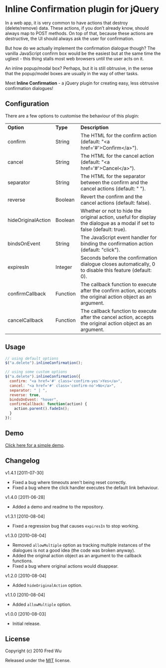 # Inline Confirmation plugin for jQuery

In a web app, it is very common to have actions that destroy (delete/remove) data. These actions, if you don’t already know, should always map to POST methods. On top of that, because these actions are destructive, the UI should always ask the user for confirmation.

But how do we actually implement the confirmation dialogue though? The vanilla JavaScript confirm box would be the easiest but at the same time the ugliest - this thing stalls most web browsers until the user acts on it.

An inline popup/modal box? Perhaps, but it is still obtrusive, in the sense that the popup/model boxes are usually in the way of other tasks.

Meet __Inline Confirmation__ - a jQuery plugin for creating easy, less obtrusive confirmation dialogues!

## Configuration

There are a few options to customise the behaviour of this plugin:

<table>
  <tr>
    <td><strong>Option</strong></td>
    <td><strong>Type</strong></td>
    <td><strong>Description</strong></td>
  </tr>
  <tr>
    <td>confirm</td>
    <td>String</td>
    <td>The HTML for the confirm action (default: "&lt;a href='#'&gt;Confirm&lt;/a&gt;").</td>
  </tr>
  <tr>
    <td>cancel</td>
    <td>String</td>
    <td>The HTML for the cancel action (default: "&lt;a href='#'&gt;Cancel&lt;/a&gt;").</td>
  </tr>
  <tr>
    <td>separator</td>
    <td>String</td>
    <td>The HTML for the separator between the confirm and the cancel actions (default: " ").</td>
  </tr>
  <tr>
    <td>reverse</td>
    <td>Boolean</td>
    <td>Revert the confirm and the cancel actions (default: false).</td>
  </tr>
  <tr>
    <td>hideOriginalAction</td>
    <td>Boolean</td>
    <td>Whether or not to hide the original action, useful for display the dialogue as a modal if set to false (default: true).</td>
  </tr>
  <tr>
    <td>bindsOnEvent</td>
    <td>String</td>
    <td>The JavaScript event handler for binding the confirmation action (default: "click").</td>
  </tr>
  <tr>
    <td>expiresIn</td>
    <td>Integer</td>
    <td>Seconds before the confirmation dialogue closes automatically, 0 to disable this feature (default: 0).</td>
  </tr>
  <tr>
    <td>confirmCallback</td>
    <td>Function</td>
    <td>The callback function to execute after the confirm action, accepts the original action object as an argument.</td>
  </tr>
  <tr>
    <td>cancelCallback</td>
    <td>Function</td>
    <td>The callback function to execute after the cancel action, accepts the original action object as an argument.</td>
  </tr>
</table>

## Usage

``` js
// using default options
$("a.delete").inlineConfirmation();

// using some custom options
$("a.delete").inlineConfirmation({
  confirm: "<a href='#' class='confirm-yes'>Yes</a>",
  cancel: "<a href='#' class='confirm-no'>No</a>",
  separator: " | ",
  reverse: true,
  bindsOnEvent: "hover",
  confirmCallback: function(action) {
    action.parent().fadeIn();
  }
});
```

## Demo

[Click here for a simple demo](http://fredwu.github.com/jquery-inline-confirmation/).

## Changelog

v1.4.1 [2011-07-30]

- Fixed a bug where timeouts aren't being reset correctly.
- Fixed a bug where the click handler executes the default link behaviour.

v1.4.0 [2011-06-28]

- Added a demo and readme to the repository.

v1.3.1 [2010-08-04]

- Fixed a regression bug that causes `expiresIn` to stop working.

v1.3.0 [2010-08-04]

- Removed `allowMultiple` option as tracking multiple instances of the dialogues is not a good idea (the code was broken anyway).
- Added the original action object as an argument to the callback functions.
- Fixed a bug where original actions would disappear.

v1.2.0 [2010-08-04]

- Added `hideOriginalAction` option.

v1.1.0 [2010-08-04]

- Added `allowMultiple` option.

v1.0.0 [2010-08-03]

- Initial release.

## License

Copyright (c) 2010 Fred Wu

Released under the [MIT](http://www.opensource.org/licenses/mit-license.php) license.
